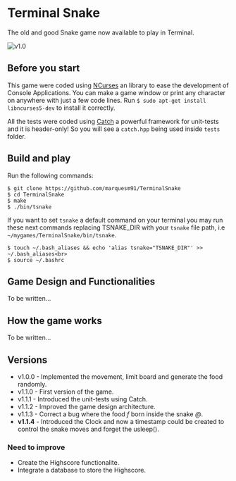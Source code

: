 # Terminal Snake

The old and good Snake game now available to play in Terminal.

![v1.0](http://i.imgur.com/pokjYD5.png)

## Before you start

This game were coded using <a href="https://github.com/gittup/ncurses">NCurses</a> an library to ease the development of Console Applications. You can make a game window or print any character on anywhere with just a few code lines. Run `$ sudo apt-get install libncurses5-dev` to install it correctly.

All the tests were coded using <a href="https://github.com/philsquared/Catch">Catch</a> a powerful framework for unit-tests and it is header-only! So you will see a `catch.hpp` being used inside `tests` folder.

## Build and play

Run the following commands:

```
$ git clone https://github.com/marquesm91/TerminalSnake
$ cd TerminalSnake
$ make
$ ./bin/tsnake
```

If you want to set `tsnake` a default command on your terminal you may run these next commands replacing TSNAKE_DIR with your `tsnake` file path, i.e `~/mygames/TerminalSnake/bin/tsnake`.

```
$ touch ~/.bash_aliases && echo 'alias tsnake="TSNAKE_DIR"' >> ~/.bash_aliases<br>
$ source ~/.bashrc
```

## Game Design and Functionalities

To be written...

## How the game works

To be written...

## Versions

* v1.0.0 - Implemented the movement, limit board and generate the food randomly. 
* v1.1.0 - First version of the game.
* v1.1.1 - Introduced the unit-tests using Catch.
* v1.1.2 - Improved the game design architecture.
* v1.1.3 - Correct a bug where the food <em>f</em> born inside the snake <em>@</em>.
* <strong>v1.1.4</strong> - Introduced the Clock and now a timestamp could be created to control the snake moves and forget the usleep().

### Need to improve

* Create the Highscore functionalite.
* Integrate a database to store the Highscore.
